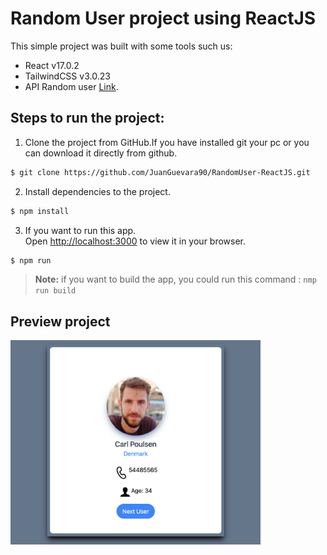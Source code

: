 # Random User project using ReactJS

This simple project was built with some tools such us:
* React v17.0.2
* TailwindCSS v3.0.23
* API Random user [Link](https://randomuser.me/).

## Steps to run the project:

1. Clone the project from GitHub.If you have installed git your pc or you can download it directly from github.

``` bash
$ git clone https://github.com/JuanGuevara90/RandomUser-ReactJS.git
```
2. Install dependencies to the project.
``` bash
$ npm install
```
3. If you want to run this app.\
Open [http://localhost:3000](http://localhost:3000) to view it in your browser.
``` bash
$ npm run
```

> **Note:** if you want to build the app, you could run this command : `nmp run build`
## Preview project
<img src="./public/preview.png" alt="Preview project" width="400" />